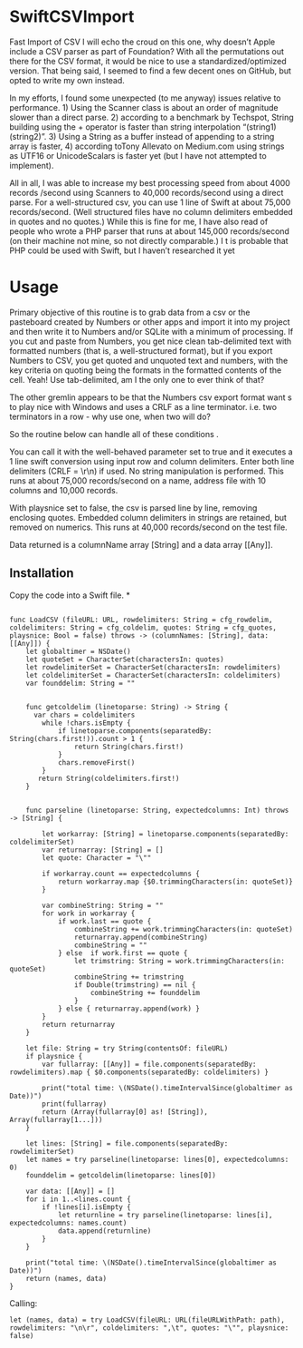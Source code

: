 # SwiftCSVImport
Fast Import of CSV 
I will echo the croud on this one, why doesn’t Apple include a CSV parser as part of Foundation?  With all the permutations out there for the CSV format, it would be nice to use a standardized/optimized version.  That being said, I seemed to find a few decent ones on GitHub, but opted to write my own instead.

In my efforts, I found some unexpected (to me anyway) issues relative to  performance.  1) Using the Scanner class is about an order of magnitude slower than a direct parse. 2)  according to a benchmark by Techspot, String building using the + operator is faster than string interpolation  “\(string1)\(string2)”.  3) Using a String as a buffer instead of appending to a string array is faster, 4) according toTony Allevato on Medium.com using strings as UTF16 or UnicodeScalars is faster yet (but I have not attempted to implement).

All in all, I was able to increase my best processing speed from about 4000 records /second using Scanners to 40,000 records/second  using a direct parse.   For a well-structured csv, you can use  1 line of Swift at about 75,000 records/second.  (Well structured files have no column delimiters embedded in quotes and no quotes.) While this is fine for me, I have also read of people who wrote a PHP parser that runs at about 145,000 records/second (on their machine not mine, so not directly comparable.)  I t is probable that PHP could be used with Swift, but I haven’t researched it yet
# Usage
Primary objective of this routine is to grab data from a csv or the pasteboard created by Numbers or other  apps and import it into my project and then write it to Numbers and/or SQLite with a minimum of processing.  If you cut and paste from Numbers, you get  nice clean tab-delimited text with formatted numbers (that is,  a well-structured format), but if you export Numbers to CSV, you get quoted and unquoted text and numbers, with the key criteria on  quoting being the formats in the formatted contents of the cell.  Yeah! Use tab-delimited, am I the only one to ever think of that?   

The other gremlin appears to be that the Numbers csv export format want s to play nice with Windows and uses a CRLF as a line terminator.  i.e. two terminators in a row - why use one, when two will do?  

So the routine below can handle all of these conditions . 

You can call it with the well-behaved parameter set to true and it executes a 1 line swift conversion using input row and column delimiters.  Enter both line delimiters (CRLF = \r\n) if used.  No string manipulation  is performed. This runs at about 75,000  records/second  on a name, address file with 10 columns and 10,000 records.

With playsnice  set to false, the csv is parsed line by line, removing enclosing quotes.  Embedded  column delimiters in strings are retained, but removed on numerics.  This runs at 40,000 records/second on the test file.

Data returned is a columnName array [String] and a data array [[Any]].


## Installation
Copy the code into a Swift file.
*
```

func LoadCSV (fileURL: URL, rowdelimiters: String = cfg_rowdelim, coldelimiters: String = cfg_coldelim, quotes: String = cfg_quotes, playsnice: Bool = false) throws -> (columnNames: [String], data: [[Any]]) {
    let globaltimer = NSDate()
    let quoteSet = CharacterSet(charactersIn: quotes)
    let rowdelimiterSet = CharacterSet(charactersIn: rowdelimiters)
    let coldelimiterSet = CharacterSet(charactersIn: coldelimiters)
    var founddelim: String = ""

    
    func getcoldelim (linetoparse: String) -> String {
      var chars = coldelimiters
        while !chars.isEmpty {
            if linetoparse.components(separatedBy: String(chars.first!)).count > 1 {
                return String(chars.first!)
            }
            chars.removeFirst()
        }
       return String(coldelimiters.first!)
    }
    
    
    func parseline (linetoparse: String, expectedcolumns: Int) throws -> [String] {
        
        let workarray: [String] = linetoparse.components(separatedBy: coldelimiterSet)
        var returnarray: [String] = []
        let quote: Character = "\""
        
        if workarray.count == expectedcolumns {
            return workarray.map {$0.trimmingCharacters(in: quoteSet)}
        }
        
        var combineString: String = ""
        for work in workarray {
            if work.last == quote {
                combineString += work.trimmingCharacters(in: quoteSet)
                returnarray.append(combineString)
                combineString = ""
            } else  if work.first == quote {
                let trimstring: String = work.trimmingCharacters(in: quoteSet)
                combineString += trimstring
                if Double(trimstring) == nil {
                    combineString += founddelim
                }
            } else { returnarray.append(work) }
        }
        return returnarray
    }
    
    let file: String = try String(contentsOf: fileURL)
    if playsnice {
        var fullarray: [[Any]] = file.components(separatedBy: rowdelimiters).map { $0.components(separatedBy: coldelimiters) }
        
        print("total time: \(NSDate().timeIntervalSince(globaltimer as Date))")
        print(fullarray)
        return (Array(fullarray[0] as! [String]), Array(fullarray[1...]))
    }
    
    let lines: [String] = file.components(separatedBy: rowdelimiterSet)
    let names = try parseline(linetoparse: lines[0], expectedcolumns: 0)
    founddelim = getcoldelim(linetoparse: lines[0])
   
    var data: [[Any]] = []
    for i in 1..<lines.count {
        if !lines[i].isEmpty {
            let returnline = try parseline(linetoparse: lines[i], expectedcolumns: names.count)
            data.append(returnline)
        }
    }
    
    print("total time: \(NSDate().timeIntervalSince(globaltimer as Date))")
    return (names, data)    
}

```
Calling:

```
let (names, data) = try LoadCSV(fileURL: URL(fileURLWithPath: path), rowdelimiters: "\n\r", coldelimiters: ",\t", quotes: "\"", playsnice: false)
